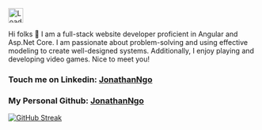 <img height="30px" src = "https://profile-counter.glitch.me/TrongNgoRDY/count.svg" alt ="Loading">

<!-- [![Visits Badge](https://badges.pufler.dev/visits/TrongNgoRDY/TrongNgoRDY)](linkedin.com/in/jonathan-ngo148) -->
Hi folks 👋 I am a full-stack website developer proficient in Angular and Asp.Net Core. I am passionate about problem-solving and using effective modeling to create well-designed systems. Additionally, I enjoy playing and developing video games. Nice to meet you!

### Touch me on Linkedin: [JonathanNgo](https://www.linkedin.com/in/jonathan-ngo148/?fbclid=IwAR0ddBOeNEedryN5kAXRTA-DLGcjdwPaX1CBEqdCDvkjw81RQLxCrXBnyrc)

### My Personal Github: [JonathanNgo](https://github.com/trongngo148)

[![GitHub Streak](https://github-readme-streak-stats.herokuapp.com?user=TrongNgoRDY&theme=vue-dark&hide_border=true&date_format=M%20j%5B%2C%20Y%5D)](https://git.io/streak-stats)
